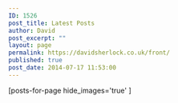 ```yaml
---
ID: 1526
post_title: Latest Posts
author: David
post_excerpt: ""
layout: page
permalink: https://davidsherlock.co.uk/front/
published: true
post_date: 2014-07-17 11:53:00
---
```

[posts-for-page  hide_images='true' ]